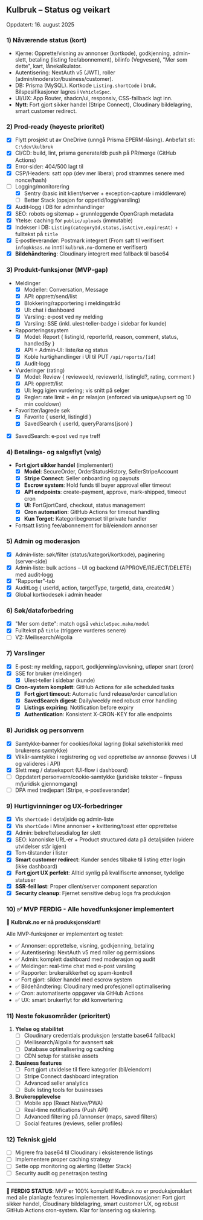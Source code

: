 ## Kulbruk – Status og veikart

Oppdatert: 16. august 2025

### 1) Nåværende status (kort)
- Kjerne: Opprette/visning av annonser (kortkode), godkjenning, admin-slett, betaling (listing fee/abonnement), bilinfo (Vegvesen), "Mer som dette", kart, lånekalkulator.
- Autentisering: NextAuth v5 (JWT), roller (admin/moderator/business/customer).
- DB: Prisma (MySQL). Kortkode `Listing.shortCode` i bruk. Bilspesifikasjoner lagres i `VehicleSpec`.
- UI/UX: App Router, shadcn/ui, responsiv, CSS-fallback lagt inn.
- **Nytt**: Fort gjort sikker handel (Stripe Connect), Cloudinary bildelagring, smart customer redirect.

### 2) Prod‑ready (høyeste prioritet)
- [x] Flytt prosjekt ut av OneDrive (unngå Prisma EPERM-låsing). Anbefalt sti: `C:\dev\kulbruk`
- [x] CI/CD: build, lint, prisma generate/db push på PR/merge (GitHub Actions)
- [x] Error‑sider: 404/500 lagt til
- [x] CSP/Headers: satt opp (dev mer liberal; prod strammes senere med nonce/hash)
- [ ] Logging/monitorering
  - [x] Sentry (basic init klient/server + exception‑capture i middleware)
  - [ ] Better Stack (opsjon for oppetid/logg/varsling)
- [x] Audit‑logg i DB for adminhandlinger
- [x] SEO: robots og sitemap + grunnleggende OpenGraph metadata
- [x] Ytelse: caching for `public/uploads` (immutable)
- [x] Indekser i DB: `Listing(categoryId,status,isActive,expiresAt)` + fulltekst på `title`
- [x] E‑postleverandør: Postmark integrert (From satt til verifisert `info@kksas.no` inntil `kulbruk.no`-domene er verifisert)
- [x] **Bildehåndtering**: Cloudinary integrert med fallback til base64

### 3) Produkt-funksjoner (MVP‑gap)
- Meldinger
  - [x] Modeller: Conversation, Message
  - [x] API: opprett/send/list
  - [x] Blokkering/rapportering i meldingstråd
  - [x] UI: chat i dashboard
  - [x] Varsling: e‑post ved ny melding
  - [x] Varsling: SSE (inkl. ulest‑teller‑badge i sidebar for kunde)
- Rapporteringssystem
  - [x] Model: Report { listingId, reporterId, reason, comment, status, handledBy }
  - [x] API + Admin‑UI: liste/kø og status
  - [x] Koble hurtighandlinger i UI til PUT `/api/reports/[id]`
  - [x] Audit‑logg
- Vurderinger (rating)
  - [x] Model: Review { revieweeId, reviewerId, listingId?, rating, comment }
  - [x] API: opprett/list
  - [x] UI: legg igjen vurdering; vis snitt på selger
  - [x] Regler: rate limit + én pr relasjon (enforced via unique/upsert og 10 min cooldown)
- Favoritter/lagrede søk
  - [x] Favorite { userId, listingId }
  - [x] SavedSearch { userId, queryParams(json) }
- [x] SavedSearch: e‑post ved nye treff

### 4) Betalings‑ og salgsflyt (valg)
- **Fort gjort sikker handel** (implementert)
  - [x] **Model**: SecureOrder, OrderStatusHistory, SellerStripeAccount
  - [x] **Stripe Connect**: Seller onboarding og payouts
  - [x] **Escrow system**: Hold funds til buyer approval eller timeout
  - [x] **API endpoints**: create-payment, approve, mark-shipped, timeout cron
  - [x] **UI**: FortGjortCard, checkout, status management
  - [x] **Cron automation**: GitHub Actions for timeout handling
  - [x] **Kun Torget**: Kategoribegrenset til private handler
- Fortsatt listing fee/abonnement for bil/eiendom annonser

### 5) Admin og moderasjon
- [x] Admin‑liste: søk/filter (status/kategori/kortkode), paginering (server‑side)
- [x] Admin‑liste: bulk actions – UI og backend (APPROVE/REJECT/DELETE) med audit‑logg
- [x] "Rapporter"‑tab
- [x] AuditLog { userId, action, targetType, targetId, data, createdAt }
- [x] Global kortkodesøk i admin header

### 6) Søk/dataforbedring
- [x] "Mer som dette": match også `vehicleSpec.make/model`
- [x] Fulltekst på `title` (triggere vurderes senere)
- [ ] V2: Meilisearch/Algolia

### 7) Varslinger
- [x] E‑post: ny melding, rapport, godkjenning/avvisning, utløper snart (cron)
- [x] SSE for bruker (meldinger)
  - [x] Ulest‑teller i sidebar (kunde)
- [x] **Cron‑system komplett**: GitHub Actions for alle scheduled tasks
  - [x] **Fort gjort timeout**: Automatic fund release/order cancellation
  - [x] **SavedSearch digest**: Daily/weekly med robust error handling
  - [x] **Listings expiring**: Notification before expiry
  - [x] **Authentication**: Konsistent X-CRON-KEY for alle endpoints

### 8) Juridisk og personvern
- [x] Samtykke‑banner for cookies/lokal lagring (lokal søkehistorikk med brukerens samtykke)
- [x] Vilkår‑samtykke i registrering og ved opprettelse av annonse (kreves i UI og valideres i API)
- [x] Slett meg / dataeksport (UI‑flow i dashboard)
- [ ] Oppdatert personvern/cookie‑samtykke (juridiske tekster – finpuss m/juridisk gjennomgang)
- [ ] DPA med tredjepart (Stripe, e‑postleverandør)

### 9) Hurtigvinninger og UX-forbedringer
- [x] Vis `shortCode` i detaljside og admin‑liste
- [x] Vis `shortCode` i Mine annonser + kvittering/toast etter opprettelse
- [x] Admin: bekreftelsesdialog før slett
- [x] SEO: kanoniske URL‑er + Product structured data på detaljsiden (videre utvidelser står igjen)
- [x] Tom‑tilstander i lister
- [x] **Smart customer redirect**: Kunder sendes tilbake til listing etter login (ikke dashboard)
- [x] **Fort gjort UX perfekt**: Alltid synlig på kvalifiserte annonser, tydelige statuser
- [x] **SSR-feil løst**: Proper client/server component separation
- [x] **Security cleanup**: Fjernet sensitive debug logs fra produksjon

### 10) ✅ MVP FERDIG - Alle hovedfunksjoner implementert

**🎉 Kulbruk.no er nå produksjonsklart!**

Alle MVP-funksjoner er implementert og testet:
- ✅ Annonser: opprettelse, visning, godkjenning, betaling
- ✅ Autentisering: NextAuth v5 med roller og permissions  
- ✅ Admin: komplett dashboard med moderasjon og audit
- ✅ Meldinger: real-time chat med e-post varsling
- ✅ Rapporter: brukersikkerhet og spam-kontroll
- ✅ Fort gjort: sikker handel med escrow system
- ✅ Bildehåndtering: Cloudinary med profesjonell optimalisering
- ✅ Cron: automatiserte oppgaver via GitHub Actions
- ✅ UX: smart brukerflyt for økt konvertering

### 11) Neste fokusområder (prioritert)
1. **Ytelse og stabilitet**
   - [ ] Cloudinary credentials produksjon (erstatte base64 fallback)
   - [ ] Meilisearch/Algolia for avansert søk
   - [ ] Database optimalisering og caching
   - [ ] CDN setup for statiske assets

2. **Business features**
   - [ ] Fort gjort utvidelse til flere kategorier (bil/eiendom)
   - [ ] Stripe Connect dashboard integration
   - [ ] Advanced seller analytics
   - [ ] Bulk listing tools for businesses

3. **Brukeropplevelse**
   - [ ] Mobile app (React Native/PWA)
   - [ ] Real-time notifications (Push API)
   - [ ] Advanced filtering på /annonser (maps, saved filters)
   - [ ] Social features (reviews, seller profiles)

### 12) Teknisk gjeld
- [ ] Migrere fra base64 til Cloudinary i eksisterende listings
- [ ] Implementere proper caching strategy
- [ ] Sette opp monitoring og alerting (Better Stack)
- [ ] Security audit og penetrasjon testing

---

**🚀 FERDIG STATUS**: MVP er 100% komplett! Kulbruk.no er produksjonsklart med alle planlagte features implementert. Hovedinnovasjoner: Fort gjort sikker handel, Cloudinary bildelagring, smart customer UX, og robust GitHub Actions cron-system. Klar for lansering og skalering.
